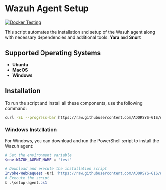 # Wazuh Agent Setup

[![Docker Testing](https://github.com/ADORSYS-GIS/wazuh-agent/actions/workflows/test-script.yml/badge.svg)](https://github.com/ADORSYS-GIS/wazuh-agent/actions/workflows/test-script.yml)

This script automates the installation and setup of the Wazuh agent along with necessary dependencies and additional tools: **Yara** and **Snort**

## Supported Operating Systems
- **Ubuntu**
- **MacOS** 
- **Windows**


## Installation
To run the script and install all these components, use the following command:
```bash
curl -SL --progress-bar https://raw.githubusercontent.com/ADORSYS-GIS/wazuh-agent/main/scripts/setup-agent.sh | WAZUH_AGENT_NAME=test bash
```
### Windows Installation

For Windows, you can download and run the PowerShell script to install the Wazuh agent:

```powershell
# Set the environment variable
$env:WAZUH_AGENT_NAME = "test"

# Download and execute the installation script
Invoke-WebRequest -Uri 'https://raw.githubusercontent.com/ADORSYS-GIS/wazuh-agent/refs/heads/wazuh-agent-win/setup-agent.ps1' -OutFile 'setup-agent.ps1'
# Execute the script
& .\setup-agent.ps1
```

